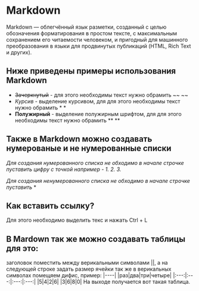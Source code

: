 # Markdown 
Markdown — облегчённый язык разметки, созданный с целью обозначения форматирования в простом тексте, с максимальным сохранением его читаемости человеком, и пригодный для машинного преобразования в языки для продвинутых публикаций (HTML, Rich Text и других).

## Ниже приведены примеры использования Markdown

* ~~Зачеркнутый~~ - для этого необходимы текст нужно обрамить ~~  ~~
* *Курсив* - выделение курсивом, для для этого необходимы текст нужно обрамить *  *
* **Полужирный** - выделение полужирным шрифтом, для для этого необходимы текст нужно обрамить ** **

## Также в Markdown можно создавать нумерованые и не нумерованные списки

*Для создания нумерованного списка не обходимо в начале строчке пуставить цифру с точкой например - 1. 2. 3.*

*Для создания ненумерованного списка не обходимо в начале строчке пуставить* *

## Как вставить ссылку?
Для этого необходимо выделить текс и нажать Ctrl + L

## В Mardown так же можно создавать таблицы для это:
заголовок поместить между верикальными символами ||, а на следующей строке задать размер ячейки так же в верикальных символах помещяем дифис, пример: |----|
|раз|два|три|четыре|
|:---:|:---:|:---:|:---:|
|5|4|2|6|
|3|6|8|0|
На выходе получается вот такая таблица. 